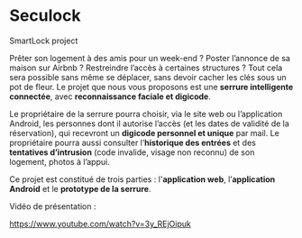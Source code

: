 # Seculock
SmartLock project

Prêter son logement à des amis pour un week-end ? Poster l’annonce de sa maison sur Airbnb ? Restreindre l’accès à certaines structures ? Tout cela sera possible sans même se déplacer, sans devoir cacher les clés sous un pot de fleur. Le projet que nous vous proposons est une **serrure intelligente connectée**, avec **reconnaissance faciale et digicode**.

Le propriétaire de la serrure pourra choisir, via le site web ou l’application Android, les personnes dont il autorise l’accès (et les dates de validité de la réservation), qui recevront un **digicode personnel et unique** par mail. Le propriétaire pourra aussi consulter l’**historique des entrées** et des **tentatives d’intrusion** (code invalide, visage non reconnu) de son logement, photos à l’appui.

Ce projet est constitué de trois parties : l'**application web**, l’**application Android** et le **prototype de la serrure**.

Vidéo de présentation :

https://www.youtube.com/watch?v=3y_REjOipuk



